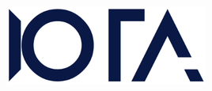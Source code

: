 <h1 align="center">
  <a href="https://github.com/SimonBlanke/Hyperactive/tree/master/hyperactive/sub_packages/iota"><img src="./images/iota.png" width="400"></a>
</h1>
